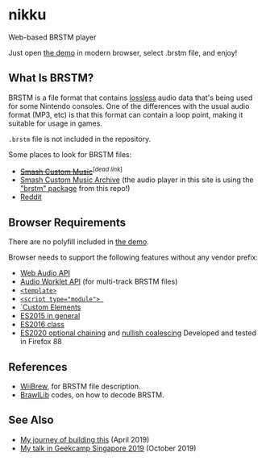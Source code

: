 # nikku

Web-based BRSTM player

Just open [the demo](https://kenrick95.github.io/nikku/) in modern browser, select .brstm file, and enjoy!

## What Is BRSTM?

BRSTM is a file format that contains [lossless](https://sound.stackexchange.com/a/40879) audio data that's being used for some Nintendo consoles. One of the differences with the usual audio format (MP3, etc) is that this format can contain a loop point, making it suitable for usage in games.

`.brstm` file is not included in the repository.

Some places to look for BRSTM files:

- ~~[Smash Custom Music](http://smashcustommusic.com/)~~<sup>[_dead link_]</sup>
- [Smash Custom Music Archive](https://smashcustommusic.net/) (the audio player in this site is using the ["brstm" package](https://github.com/kenrick95/nikku/tree/master/src/brstm) from this repo!)
- [Reddit](https://www.reddit.com/r/BRSTM/)

## Browser Requirements

There are no polyfill included in [the demo](https://kenrick95.github.io/nikku/).

Browser needs to support the following features without any vendor prefix:

- [Web Audio API](https://caniuse.com/audio-api)
- [Audio Worklet API](https://caniuse.com/mdn-api_audioworklet) (for multi-track BRSTM files)
- [`<template>`](https://caniuse.com/template)
- [`<script type="module"> `](https://caniuse.com/es6-module)
- [`Custom Elements](https://caniuse.com/custom-elementsv1)
- [ES2015 in general](https://caniuse.com/es6)
- [ES2016 class](https://caniuse.com/es6-class)
- [ES2020 optional chaining](https://caniuse.com/mdn-javascript_operators_optional_chaining) and [nullish coalescing](https://caniuse.com/mdn-javascript_operators_nullish_coalescing)
Developed and tested in Firefox 88

## References

- [WiiBrew](https://wiibrew.org/wiki/BRSTM_file), for BRSTM file description.
- [BrawlLib](https://github.com/libertyernie/brawltools) codes, on how to decode BRSTM.

## See Also

- [My journey of building this](https://blog.kenrick95.org/2019/04/nikku/) (April 2019)
- [My talk in Geekcamp Singapore 2019](https://github.com/kenrick95/nikku-talk) (October 2019)
